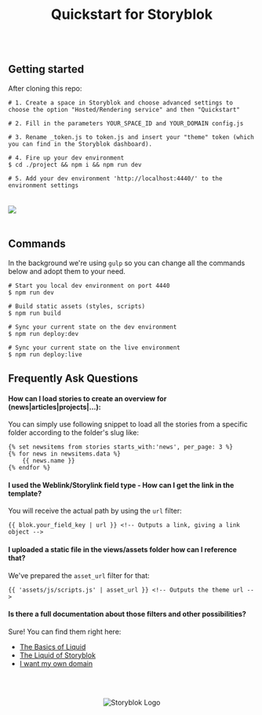 <p align="center">
  <h1 align="center">Quickstart for Storyblok</h1>
</p>
<br><br>


## Getting started

After cloning this repo:

```
# 1. Create a space in Storyblok and choose advanced settings to choose the option "Hosted/Rendering service" and then "Quickstart"

# 2. Fill in the parameters YOUR_SPACE_ID and YOUR_DOMAIN config.js

# 3. Rename _token.js to token.js and insert your "theme" token (which you can find in the Storyblok dashboard).

# 4. Fire up your dev environment
$ cd ./project && npm i && npm run dev

# 5. Add your dev environment 'http://localhost:4440/' to the environment settings
```

<img style="margin: 20px 0;" src="https://a.storyblok.com/f/42225/2292x1278/a193038be7/quickstart.jpg" />

## Commands

In the background we're using `gulp` so you can change all the commands below and adopt them to your need.
```
# Start you local dev environment on port 4440
$ npm run dev

# Build static assets (styles, scripts)
$ npm run build

# Sync your current state on the dev environment
$ npm run deploy:dev

# Sync your current state on the live environment
$ npm run deploy:live
```

## Frequently Ask Questions

#### How can I load stories to create an overview for (news|articles|projects|...):

You can simply use following snippet to load all the stories from a specific folder according to the folder's slug like:

```
{% set newsitems from stories starts_with:'news', per_page: 3 %}
{% for news in newsitems.data %}
    {{ news.name }}
{% endfor %}
```

#### I used the Weblink/Storylink field type - How can I get the link in the template?
You will receive the actual path by using the `url` filter:

```
{{ blok.your_field_key | url }} <!-- Outputs a link, giving a link object -->
```

#### I uploaded a static file in the views/assets folder how can I reference that?
We've prepared the `asset_url` filter for that:

```
{{ 'assets/js/scripts.js' | asset_url }} <!-- Outputs the theme url -->
```

#### Is there a full documentation about those filters and other possibilities?

Sure! You can find them right here:

- [The Basics of Liquid](https://www.storyblok.com/docs/Rendering-Service/the-basics-of-liquid)
- [The Liquid of Storyblok](https://www.storyblok.com/docs/Rendering-Service/Theme-Documentation)
- [I want my own domain](https://www.storyblok.com/docs/Rendering-Service/Introduction)

<br>
<br>
<p align="center">
<img src="https://a.storyblok.com/f/39898/1c9c224705/storyblok_black.svg" alt="Storyblok Logo">
</p>
